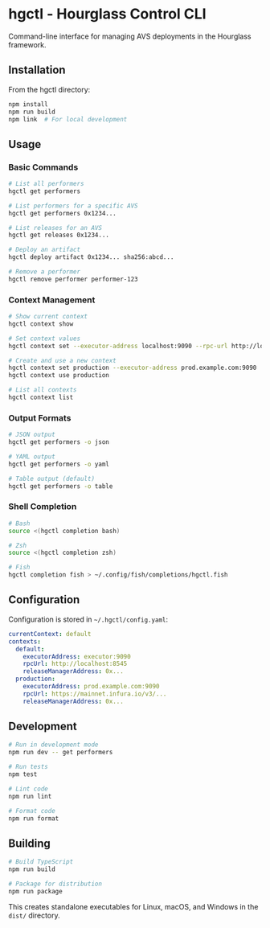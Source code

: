 # hgctl - Hourglass Control CLI

Command-line interface for managing AVS deployments in the Hourglass framework.

## Installation

From the hgctl directory:

```bash
npm install
npm run build
npm link  # For local development
```

## Usage

### Basic Commands

```bash
# List all performers
hgctl get performers

# List performers for a specific AVS
hgctl get performers 0x1234...

# List releases for an AVS
hgctl get releases 0x1234...

# Deploy an artifact
hgctl deploy artifact 0x1234... sha256:abcd...

# Remove a performer
hgctl remove performer performer-123
```

### Context Management

```bash
# Show current context
hgctl context show

# Set context values
hgctl context set --executor-address localhost:9090 --rpc-url http://localhost:8545

# Create and use a new context
hgctl context set production --executor-address prod.example.com:9090
hgctl context use production

# List all contexts
hgctl context list
```

### Output Formats

```bash
# JSON output
hgctl get performers -o json

# YAML output
hgctl get performers -o yaml

# Table output (default)
hgctl get performers -o table
```

### Shell Completion

```bash
# Bash
source <(hgctl completion bash)

# Zsh
source <(hgctl completion zsh)

# Fish
hgctl completion fish > ~/.config/fish/completions/hgctl.fish
```

## Configuration

Configuration is stored in `~/.hgctl/config.yaml`:

```yaml
currentContext: default
contexts:
  default:
    executorAddress: executor:9090
    rpcUrl: http://localhost:8545
    releaseManagerAddress: 0x...
  production:
    executorAddress: prod.example.com:9090
    rpcUrl: https://mainnet.infura.io/v3/...
    releaseManagerAddress: 0x...
```

## Development

```bash
# Run in development mode
npm run dev -- get performers

# Run tests
npm test

# Lint code
npm run lint

# Format code
npm run format
```

## Building

```bash
# Build TypeScript
npm run build

# Package for distribution
npm run package
```

This creates standalone executables for Linux, macOS, and Windows in the `dist/` directory.